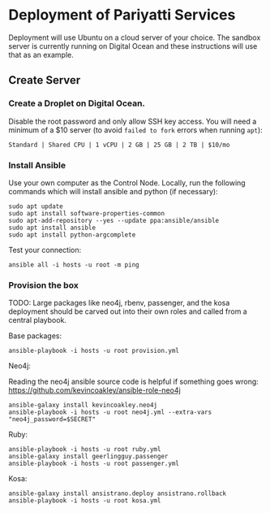 # Deployment of Pariyatti Services

Deployment will use Ubuntu on a cloud server of your choice. The sandbox server is currently running on Digital Ocean and these instructions will use that as an example.

## Create Server

### Create a Droplet on Digital Ocean.

Disable the root password and only allow SSH key access. You will need a minimum of a $10 server (to avoid `failed to fork` errors when running `apt`):

`Standard | Shared CPU | 1 vCPU | 2 GB | 25 GB | 2 TB | $10/mo`


### Install Ansible

Use your own computer as the Control Node. Locally, run the following commands which will install ansible and python (if necessary):

```
sudo apt update
sudo apt install software-properties-common
sudo apt-add-repository --yes --update ppa:ansible/ansible
sudo apt install ansible
sudo apt install python-argcomplete
```

Test your connection:

```
ansible all -i hosts -u root -m ping
```

### Provision the box

TODO: Large packages like neo4j, rbenv, passenger, and the kosa deployment should be carved out into their own roles and called from a central playbook.

Base packages:

```
ansible-playbook -i hosts -u root provision.yml
```

Neo4j:

Reading the neo4j ansible source code is helpful if something goes wrong: https://github.com/kevincoakley/ansible-role-neo4j

```
ansible-galaxy install kevincoakley.neo4j
ansible-playbook -i hosts -u root neo4j.yml --extra-vars "neo4j_password=$SECRET"
```

Ruby:

```
ansible-playbook -i hosts -u root ruby.yml
ansible-galaxy install geerlingguy.passenger
ansible-playbook -i hosts -u root passenger.yml
```

Kosa:

```
ansible-galaxy install ansistrano.deploy ansistrano.rollback
ansible-playbook -i hosts -u root kosa.yml
```
